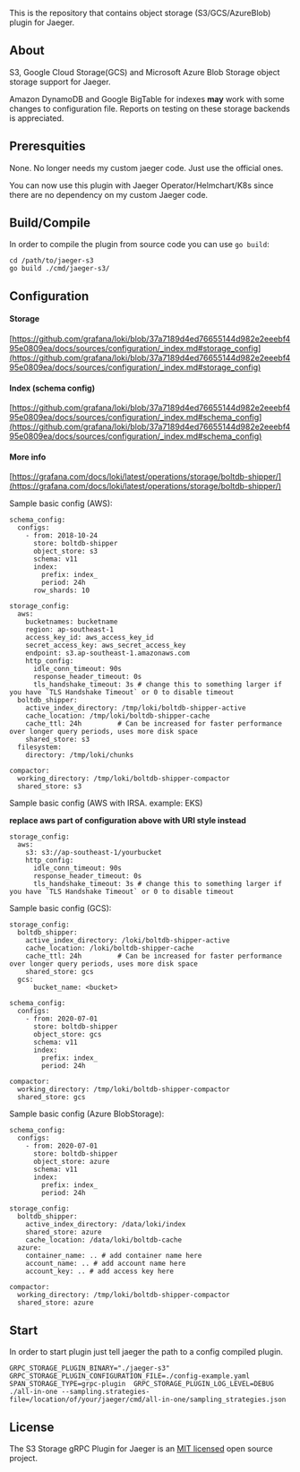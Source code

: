 This is the repository that contains object storage (S3/GCS/AzureBlob) plugin for Jaeger.

## About
S3, Google Cloud Storage(GCS) and Microsoft Azure Blob Storage object storage support for Jaeger. 

Amazon DynamoDB and Google BigTable for indexes **may** work with some changes to configuration file. Reports on testing on these storage backends is appreciated.

## Preresquities
None. No longer needs my custom jaeger code. Just use the official ones.

You can now use this plugin with Jaeger Operator/Helmchart/K8s since there are no dependency on my custom Jaeger code.

## Build/Compile
In order to compile the plugin from source code you can use `go build`:

```
cd /path/to/jaeger-s3
go build ./cmd/jaeger-s3/
```

## Configuration
#### Storage
[https://github.com/grafana/loki/blob/37a7189d4ed76655144d982e2eeebf495e0809ea/docs/sources/configuration/_index.md#storage_config](https://github.com/grafana/loki/blob/37a7189d4ed76655144d982e2eeebf495e0809ea/docs/sources/configuration/_index.md#storage_config)
#### Index (schema config)
[https://github.com/grafana/loki/blob/37a7189d4ed76655144d982e2eeebf495e0809ea/docs/sources/configuration/_index.md#schema_config](https://github.com/grafana/loki/blob/37a7189d4ed76655144d982e2eeebf495e0809ea/docs/sources/configuration/_index.md#schema_config)
#### More info
[https://grafana.com/docs/loki/latest/operations/storage/boltdb-shipper/](https://grafana.com/docs/loki/latest/operations/storage/boltdb-shipper/)

Sample basic config (AWS):
```
schema_config:
  configs:
    - from: 2018-10-24
      store: boltdb-shipper
      object_store: s3
      schema: v11
      index:
        prefix: index_
        period: 24h
      row_shards: 10

storage_config:
  aws:
    bucketnames: bucketname
    region: ap-southeast-1
    access_key_id: aws_access_key_id
    secret_access_key: aws_secret_access_key
    endpoint: s3.ap-southeast-1.amazonaws.com
    http_config:
      idle_conn_timeout: 90s
      response_header_timeout: 0s
      tls_handshake_timeout: 3s # change this to something larger if you have `TLS Handshake Timeout` or 0 to disable timeout
  boltdb_shipper:
    active_index_directory: /tmp/loki/boltdb-shipper-active
    cache_location: /tmp/loki/boltdb-shipper-cache
    cache_ttl: 24h         # Can be increased for faster performance over longer query periods, uses more disk space
    shared_store: s3
  filesystem:
    directory: /tmp/loki/chunks

compactor:
  working_directory: /tmp/loki/boltdb-shipper-compactor
  shared_store: s3
```

Sample basic config (AWS with IRSA. example: EKS)

**replace aws part of configuration above with URI style instead**
```
storage_config:
  aws:
    s3: s3://ap-southeast-1/yourbucket
    http_config:
      idle_conn_timeout: 90s
      response_header_timeout: 0s
      tls_handshake_timeout: 3s # change this to something larger if you have `TLS Handshake Timeout` or 0 to disable timeout
```

Sample basic config (GCS):
```
storage_config:
  boltdb_shipper:
    active_index_directory: /loki/boltdb-shipper-active
    cache_location: /loki/boltdb-shipper-cache
    cache_ttl: 24h         # Can be increased for faster performance over longer query periods, uses more disk space
    shared_store: gcs
  gcs:
      bucket_name: <bucket>

schema_config:
  configs:
    - from: 2020-07-01
      store: boltdb-shipper
      object_store: gcs
      schema: v11
      index:
        prefix: index_
        period: 24h

compactor:
  working_directory: /tmp/loki/boltdb-shipper-compactor
  shared_store: gcs
```

Sample basic config (Azure BlobStorage):
```
schema_config:
  configs:
    - from: 2020-07-01
      store: boltdb-shipper
      object_store: azure
      schema: v11  
      index:
        prefix: index_
        period: 24h

storage_config:
  boltdb_shipper:
    active_index_directory: /data/loki/index
    shared_store: azure
    cache_location: /data/loki/boltdb-cache
  azure:
    container_name: .. # add container name here
    account_name: .. # add account name here
    account_key: .. # add access key here

compactor:
  working_directory: /tmp/loki/boltdb-shipper-compactor
  shared_store: azure
```

## Start
In order to start plugin just tell jaeger the path to a config compiled plugin.

```
GRPC_STORAGE_PLUGIN_BINARY="./jaeger-s3" GRPC_STORAGE_PLUGIN_CONFIGURATION_FILE=./config-example.yaml SPAN_STORAGE_TYPE=grpc-plugin  GRPC_STORAGE_PLUGIN_LOG_LEVEL=DEBUG ./all-in-one --sampling.strategies-file=/location/of/your/jaeger/cmd/all-in-one/sampling_strategies.json
```

## License

The S3 Storage gRPC Plugin for Jaeger is an [MIT licensed](LICENSE) open source project.
